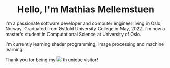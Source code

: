 <h1 align="center">Hello, I'm Mathias Mellemstuen</h1>
<p>I'm a passionate software developer and computer engineer living in Oslo, Norway. Graduated from Østfold University College in May, 2022. I'm now a master's student in Computational Science at University of Oslo.</p>
<p>I'm currently learning shader programming, image processing and machine learning.</p>

Thank you for being my ![](https://mellemstuen.no/amount_of_github_visitors.svg)  th unique visitor!
